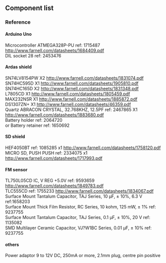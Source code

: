 ## Component list

### Reference 

#### Arduino Uno
Microcontroller ATMEGA328P-PU ref: 1715487  http://www.farnell.com/datasheets/1684409.pdf  
DIL socket 28 ref: 2453476  

#### Ardas shield
SN74LV8154PW       X2     http://www.farnell.com/datasheets/1831074.pdf  
SN74HC595D         X1     http://www.farnell.com/datasheets/1905810.pdf  
SN74HC165D         X2     http://www.farnell.com/datasheets/1831348.pdf  
L7805CD            X1     http://www.farnell.com/datasheets/1805459.pdf  
MAX232NSR          X1     http://www.farnell.com/datasheets/1885872.pdf  
DS1307ZN+          X1     http://www.farnell.com/datasheets/46359.pdf  
Quartz ABRACON CRYSTAL, 32.768KHZ, 12.5PF  ref: 2467865  X1 http://www.farnell.com/datasheets/1883680.pdf  
Battery holder ref: 2064720  
or
Battery retainer ref: 1650692  

#### SD shield
HEF4050BT  ref: 1085285   x1   http://www.farnell.com/datasheets/1758120.pdf  
MICRO SD, PUSH PUSH ref:  2334075  x1 http://www.farnell.com/datasheets/1717993.pdf  

#### FM sensor
TL750L05CD  IC, V REG +5.0V  ref: 	9593659  http://www.farnell.com/datasheets/1849783.pdf  
TLC555CD  ref: 	1755233  http://www.farnell.com/datasheets/1834067.pdf  
Surface Mount Tantalum Capacitor, TAJ Series, 10 µF, ± 10%, 6.3 V  ref:1658203   
Surface Mount Thick Film Resistor, RC Series, 10 kohm, 125 mW, ± 1%  ref:	9237755  
Surface Mount Tantalum Capacitor, TAJ Series, 0.1 µF, ± 10%, 20 V  ref: 	1135082  
SMD Multilayer Ceramic Capacitor, VJ?W1BC Series, 0.01 µF, ± 10%  ref: 	9237755  

#### others
Power adaptor 9 to 12V DC, 250mA or more, 2.1mm plug, centre pin positive  




